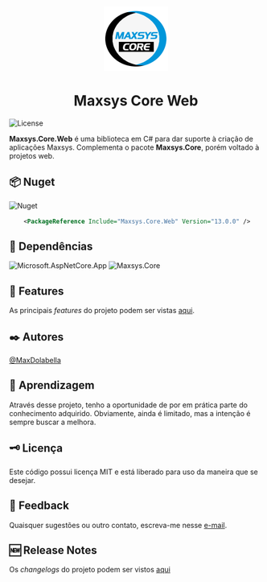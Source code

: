 <div align="center">
<img src="logo.png" alt="drawing" width="128" />
<h1>Maxsys Core Web</h1>
</div>

![License](https://img.shields.io/github/license/maxdolabella/maxsys.core)

**Maxsys.Core.Web** é uma biblioteca em C# para dar suporte à criação de aplicações Maxsys.
Complementa o pacote **Maxsys.Core**, porém voltado à projetos web.


## :package: Nuget
![Nuget](https://img.shields.io/nuget/v/Maxsys.Core.Web)

```xml
    <PackageReference Include="Maxsys.Core.Web" Version="13.0.0" />
```

## :link: Dependências
![Microsoft.AspNetCore.App](https://img.shields.io/badge/Microsoft.AspNetCore.App-Framework-red?style=for-the-badge)
![Maxsys.Core](https://img.shields.io/badge/Maxsys.Core-13.0.0-blue?style=for-the-badge&link=https%3A%2F%2Fwww.nuget.org%2Fpackages%2FMaxsys.Core)

## :star2: Features
As principais *features* do projeto podem ser vistas [aqui](FEATURES.md).

## :black_nib: Autores
[@MaxDolabella](https://www.github.com/MaxDolabella)

## :monocle_face: Aprendizagem
Através desse projeto, tenho a oportunidade de por em prática parte do conhecimento adquirido. Obviamente, ainda é limitado, mas a intenção é sempre buscar a melhora.

## :old_key: Licença
Este código possui licença MIT e está liberado para uso da maneira que se desejar.
  
## :email: Feedback
Quaisquer sugestões ou outro contato, escreva-me nesse [e-mail](mailto:maxsystech@outlook.com?subject=Github%20contact).

## :new: Release Notes
Os *changelogs* do projeto podem ser vistos [aqui](CHANGELOGS.md)